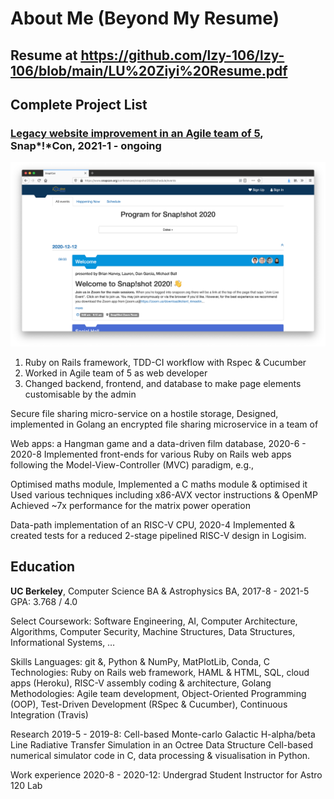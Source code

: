 # About Me (Beyond My Resume)
## Resume at <https://github.com/lzy-106/lzy-106/blob/main/LU%20Ziyi%20Resume.pdf>

## Complete Project List
### [Legacy website improvement in an Agile team of 5](https://github.com/CactusPuppy/snapcon), Snap*!*Con, 2021-1 - ongoing
![A screenshot of the Snap!Con website, after my contribution](/img/snapcon.png "Snap!Con Website")

1. Ruby on Rails framework, TDD-CI workflow with Rspec & Cucumber
2. Worked in Agile team of 5 as web developer
3. Changed backend, frontend, and database to make page elements customisable by the admin


Secure file sharing micro-service on a hostile storage,
Designed, implemented in Golang an encrypted file sharing microservice in a team of

Web apps: a Hangman game and a data-driven film database, 2020-6 - 2020-8
Implemented front-ends for various Ruby on Rails web apps following the Model-View-Controller (MVC) paradigm, e.g.,

Optimised maths module,
Implemented a C maths module & optimised it
Used various techniques including x86-AVX vector instructions & OpenMP
Achieved ~7x performance for the matrix power operation

Data-path implementation of an RISC-V CPU, 2020-4
Implemented & created tests for a reduced 2-stage pipelined RISC-V design in Logisim.

## Education
**UC Berkeley**, Computer Science BA & Astrophysics BA, 2017-8 - 2021-5
GPA: 3.768 / 4.0

Select Coursework: Software Engineering, AI, Computer Architecture, Algorithms, Computer Security, Machine Structures, Data Structures, Informational Systems, …

Skills
Languages: git &, Python & NumPy, MatPlotLib, Conda, C
Technologies: Ruby on Rails web framework, HAML & HTML, SQL, cloud apps (Heroku), RISC-V assembly coding & architecture, Golang
Methodologies: Agile team development, Object-Oriented Programming (OOP), Test-Driven Development (RSpec & Cucumber), Continuous Integration (Travis)

Research 2019-5 - 2019-8: Cell-based Monte-carlo Galactic H-alpha/beta Line Radiative Transfer Simulation in an Octree Data Structure
Cell-based numerical simulator code in C, data processing & visualisation in Python.

Work experience 2020-8 - 2020-12: Undergrad Student Instructor for Astro 120 Lab

<!--
**lzy-106/lzy-106** is a ✨ _special_ ✨ repository because its `README.md` (this file) appears on your GitHub profile.

Here are some ideas to get you started:

- 🔭 I’m currently working on ...
- 🌱 I’m currently learning ...
- 👯 I’m looking to collaborate on ...
- 🤔 I’m looking for help with ...
- 💬 Ask me about ...
- 📫 How to reach me: ...
- 😄 Pronouns: ...
- ⚡ Fun fact: ...
-->
